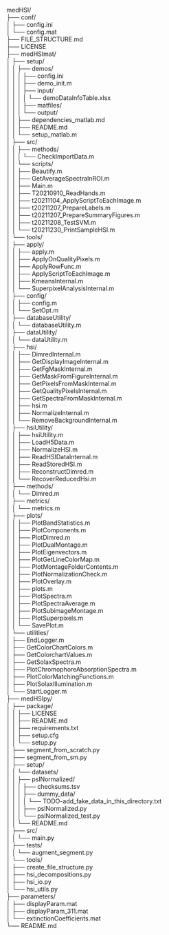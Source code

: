 ﻿medHSI/  
├── conf/  
│   ├── config.ini  
│   └── config.mat  
├── FILE_STRUCTURE.md  
├── LICENSE  
├── medHSImat/  
│   ├── setup/  
│   │   ├── demos/  
│   │   │   ├── config.ini  
│   │   │   ├── demo_init.m  
│   │   │   ├── input/  
│   │   │   │   └── demoDataInfoTable.xlsx  
│   │   │   ├── matfiles/  
│   │   │   └── output/  
│   │   ├── dependencies_matlab.md  
│   │   ├── README.md  
│   │   └── setup_matlab.m  
│   ├── src/  
│   │   ├── methods/  
│   │   │   └── CheckImportData.m  
│   │   └── scripts/  
│   │       ├── Beautify.m  
│   │       ├── GetAverageSpectraInROI.m  
│   │       ├── Main.m  
│   │       ├── T20210910_ReadHands.m  
│   │       ├── t20211104_ApplyScriptToEachImage.m  
│   │       ├── t20211207_PrepareLabels.m  
│   │       ├── t20211207_PrepareSummaryFigures.m  
│   │       ├── t20211208_TestSVM.m  
│   │       └── t20211230_PrintSampleHSI.m  
│   └── tools/  
│       ├── apply/  
│       │   ├── apply.m  
│       │   ├── ApplyOnQualityPixels.m  
│       │   ├── ApplyRowFunc.m  
│       │   ├── ApplyScriptToEachImage.m  
│       │   ├── KmeansInternal.m  
│       │   └── SuperpixelAnalysisInternal.m  
│       ├── config/  
│       │   ├── config.m  
│       │   └── SetOpt.m  
│       ├── databaseUtility/  
│       │   └── databaseUtility.m  
│       ├── dataUtility/  
│       │   └── dataUtility.m  
│       ├── hsi/  
│       │   ├── DimredInternal.m  
│       │   ├── GetDisplayImageInternal.m  
│       │   ├── GetFgMaskInternal.m  
│       │   ├── GetMaskFromFigureInternal.m  
│       │   ├── GetPixelsFromMaskInternal.m  
│       │   ├── GetQualityPixelsInternal.m  
│       │   ├── GetSpectraFromMaskInternal.m  
│       │   ├── hsi.m  
│       │   ├── NormalizeInternal.m  
│       │   └── RemoveBackgroundInternal.m  
│       ├── hsiUtility/  
│       │   ├── hsiUtility.m  
│       │   ├── LoadH5Data.m  
│       │   ├── NormalizeHSI.m  
│       │   ├── ReadHSIDataInternal.m  
│       │   ├── ReadStoredHSI.m  
│       │   ├── ReconstructDimred.m  
│       │   └── RecoverReducedHsi.m  
│       ├── methods/  
│       │   └── Dimred.m  
│       ├── metrics/  
│       │   └── metrics.m  
│       ├── plots/  
│       │   ├── PlotBandStatistics.m  
│       │   ├── PlotComponents.m  
│       │   ├── PlotDimred.m  
│       │   ├── PlotDualMontage.m  
│       │   ├── PlotEigenvectors.m  
│       │   ├── PlotGetLineColorMap.m  
│       │   ├── PlotMontageFolderContents.m  
│       │   ├── PlotNormalizationCheck.m  
│       │   ├── PlotOverlay.m  
│       │   ├── plots.m  
│       │   ├── PlotSpectra.m  
│       │   ├── PlotSpectraAverage.m  
│       │   ├── PlotSubimageMontage.m  
│       │   ├── PlotSuperpixels.m  
│       │   └── SavePlot.m  
│       └── utilities/  
│           ├── EndLogger.m  
│           ├── GetColorChartColors.m  
│           ├── GetColorchartValues.m  
│           ├── GetSolaxSpectra.m  
│           ├── PlotChromophoreAbsorptionSpectra.m  
│           ├── PlotColorMatchingFunctions.m  
│           ├── PlotSolaxIllumination.m  
│           └── StartLogger.m  
├── medHSIpy/  
│   ├── package/  
│   │   ├── LICENSE  
│   │   ├── README.md  
│   │   ├── requirements.txt  
│   │   ├── setup.cfg  
│   │   └── setup.py  
│   ├── segment_from_scratch.py  
│   ├── segment_from_sm.py  
│   ├── setup/  
│   │   └── datasets/  
│   │       ├── pslNormalized/  
│   │       │   ├── checksums.tsv  
│   │       │   ├── dummy_data/  
│   │       │   │   └── TODO-add_fake_data_in_this_directory.txt  
│   │       │   ├── pslNormalized.py  
│   │       │   └── pslNormalized_test.py  
│   │       └── README.md  
│   ├── src/  
│   │   └── main.py  
│   ├── tests/  
│   │   └── augment_segment.py  
│   └── tools/  
│       ├── create_file_structure.py  
│       ├── hsi_decompositions.py  
│       ├── hsi_io.py  
│       └── hsi_utils.py  
├── parameters/  
│   ├── displayParam.mat  
│   ├── displayParam_311.mat  
│   └── extinctionCoefficients.mat  
└── README.md  

